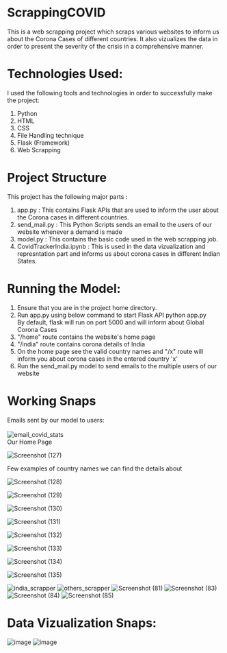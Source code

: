# ScrappingCOVID
This is a web scrapping project which scraps various websites to inform us about the Corona Cases of different countries. It also vizualizes the data in order to present the severity of the crisis in a comprehensive manner.

# Technologies Used:
I used the following tools and technologies in order to successfully make the project: </br>
1. Python </br>
2. HTML </br>
3. CSS </br>
4. File Handling technique </br>
5. Flask (Framework) </br>
6. Web Scrapping </br>

# Project Structure
This project has  the following major parts : </br>
1. app.py : This contains Flask APIs that are used to inform the user about the Corona cases in different countries. </br>
2. send_mail.py : This Python Scripts sends an email to the users of our website whenever a demand is made </br>
3. model.py : This contains the basic code used in the web scrapping job. </br>
4. CovidTrackerIndia.ipynb : This is used in the data vizualization and represntation part and informs us about corona cases in different Indian States.

# Running the Model:
1. Ensure that you are in the project home directory. </br>
2. Run app.py using below command to start Flask API python app.py </br>
By default, flask will run on port 5000 and will inform about Global Corona Cases </br>
3. "/home" route contains the website's home page </br>
4. "/india" route contains corona details of India </br>
5. On the home page see the valid country names and "/x" route will inform you about corona cases in the entered country 'x' </br>
6. Run the send_mail.py model to send emails to the multiple users of our website </br>

# Working Snaps
Emails sent by our model to users: </br>  </br> 
![email_covid_stats](https://user-images.githubusercontent.com/51885421/85329869-f7c11b80-b4f0-11ea-9902-543a3f6a4d39.png)
</br>
Our Home Page

![Screenshot (127)](https://user-images.githubusercontent.com/51885421/90262922-91130b00-de6c-11ea-97a8-abc6ae59c705.png)

Few examples of country names we can find the details about </br>  

![Screenshot (128)](https://user-images.githubusercontent.com/51885421/90263023-b56ee780-de6c-11ea-8230-b5edb4f3e472.png)


![Screenshot (129)](https://user-images.githubusercontent.com/51885421/90263151-e222ff00-de6c-11ea-83e4-2fa6bd888037.png)


![Screenshot (130)](https://user-images.githubusercontent.com/51885421/90263153-e2bb9580-de6c-11ea-8f2a-ca3ca5d02eaf.png)


![Screenshot (131)](https://user-images.githubusercontent.com/51885421/90263136-dc2d1e00-de6c-11ea-9735-ca78b1910464.png)


![Screenshot (132)](https://user-images.githubusercontent.com/51885421/90263143-de8f7800-de6c-11ea-91e1-99be83f4cfe2.png)


![Screenshot (133)](https://user-images.githubusercontent.com/51885421/90263145-df280e80-de6c-11ea-979c-d8def461d030.png)


![Screenshot (134)](https://user-images.githubusercontent.com/51885421/90263148-dfc0a500-de6c-11ea-91f7-ac658fcf3254.png)


![Screenshot (135)](https://user-images.githubusercontent.com/51885421/90263149-e0f1d200-de6c-11ea-9210-e1d09cb5218c.png)


![india_scrapper](https://user-images.githubusercontent.com/51885421/85331011-f7c21b00-b4f2-11ea-8e2e-30bd7598a329.png)
![others_scrapper](https://user-images.githubusercontent.com/51885421/85331016-fa247500-b4f2-11ea-88d5-8d16e9c6c557.png)
![Screenshot (81)](https://user-images.githubusercontent.com/51885421/85331021-fabd0b80-b4f2-11ea-9f76-8640aa2865c6.png)
![Screenshot (83)](https://user-images.githubusercontent.com/51885421/85331022-fabd0b80-b4f2-11ea-80bf-aa8c5d6b38ef.png)
![Screenshot (84)](https://user-images.githubusercontent.com/51885421/85331027-fc86cf00-b4f2-11ea-8afb-d5355ea91de3.png)
![Screenshot (85)](https://user-images.githubusercontent.com/51885421/85331031-fd1f6580-b4f2-11ea-927c-188c3fe0787f.png)

# Data Vizualization Snaps:

![image](https://user-images.githubusercontent.com/51885421/85331236-64d5b080-b4f3-11ea-98f8-f2cdb5ae35af.png)
![image](https://user-images.githubusercontent.com/51885421/85331246-6bfcbe80-b4f3-11ea-89e1-08aad18ec262.png)






